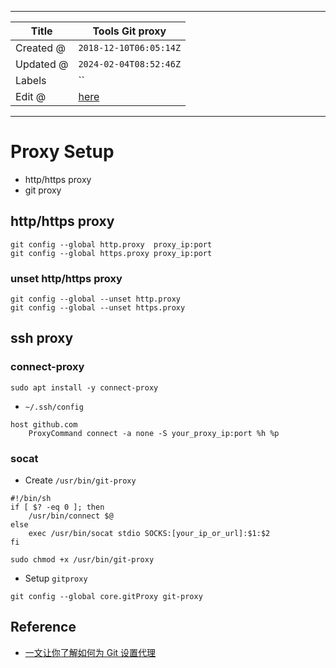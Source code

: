 -----

| Title     | Tools Git proxy                                      |
| --------- | ---------------------------------------------------- |
| Created @ | `2018-12-10T06:05:14Z`                               |
| Updated @ | `2024-02-04T08:52:46Z`                               |
| Labels    | \`\`                                                 |
| Edit @    | [here](https://github.com/junxnone/xwiki/issues/113) |

-----

# Proxy Setup

  - http/https proxy
  - git proxy

## http/https proxy

    git config --global http.proxy  proxy_ip:port
    git config --global https.proxy proxy_ip:port

### unset http/https proxy

    git config --global --unset http.proxy
    git config --global --unset https.proxy

## ssh proxy

### connect-proxy

    sudo apt install -y connect-proxy

  - `~/.ssh/config`

<!-- end list -->

    host github.com
        ProxyCommand connect -a none -S your_proxy_ip:port %h %p

### socat

  - Create `/usr/bin/git-proxy`

<!-- end list -->

    #!/bin/sh
    if [ $? -eq 0 ]; then
        /usr/bin/connect $@
    else
        exec /usr/bin/socat stdio SOCKS:[your_ip_or_url]:$1:$2
    fi

    sudo chmod +x /usr/bin/git-proxy

  - Setup `gitproxy`

<!-- end list -->

    git config --global core.gitProxy git-proxy

## Reference

  - [一文让你了解如何为 Git
    设置代理](https://ericclose.github.io/git-proxy-config.html)
